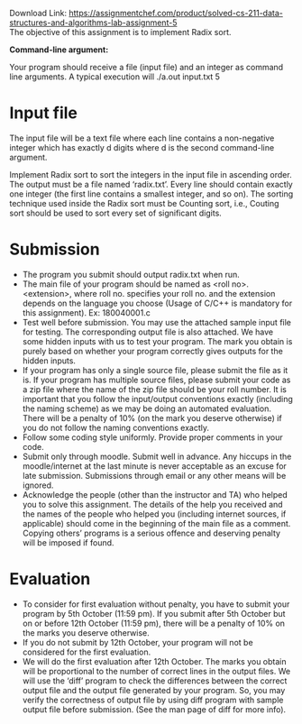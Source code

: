 Download Link: https://assignmentchef.com/product/solved-cs-211-data-structures-and-algorithms-lab-assignment-5
<br>
The objective of this assignment is to implement Radix sort.




<strong>Command-line argument:</strong>

Your program should receive a file (input file) and an integer as command line arguments. A typical execution will ./a.out input.txt 5




<h1>Input file</h1>

The input file will be a text file where each line contains a non-negative integer which has exactly d digits where d is the second command-line argument.




Implement Radix sort to sort the integers in the input file in ascending order. The output must be a file named ‘radix.txt’. Every line should contain exactly one integer (the first line contains a smallest integer, and so on). The sorting technique used inside the Radix sort must be Counting sort, i.e., Couting sort should be used to sort every set of significant digits.




<h1>Submission</h1>

<ul>

 <li>The program you submit should output radix.txt when run.</li>

 <li>The main file of your program should be named as &lt;roll no&gt;.&lt;extension&gt;, where roll no. specifies your roll no. and the extension depends on the language you choose (Usage of C/C++ is mandatory for this assignment). Ex: 180040001.c</li>

 <li>Test well before submission. You may use the attached sample input file for testing. The corresponding output file is also attached. We have some hidden inputs with us to test your program. The mark you obtain is purely based on whether your program correctly gives outputs for the hidden inputs.</li>

 <li>If your program has only a single source file, please submit the file as it is. If your program has multiple source files, please submit your code as a zip file where the name of the zip file should be your roll number. It is important that you follow the input/output conventions exactly (including the naming scheme) as we may be doing an automated evaluation. There will be a penalty of 10% (on the mark you deserve otherwise) if you do not follow the naming conventions exactly.</li>

 <li>Follow some coding style uniformly. Provide proper comments in your code.</li>

 <li>Submit only through moodle. Submit well in advance. Any hiccups in the moodle/internet at the last minute is never acceptable as an excuse for late submission. Submissions through email or any other means will be ignored.</li>

 <li>Acknowledge the people (other than the instructor and TA) who helped you to solve this assignment. The details of the help you received and the names of the people who helped you (including internet sources, if applicable) should come in the beginning of the main file as a comment. Copying others’ programs is a serious offence and deserving penalty will be imposed if found.</li>

</ul>




<h1>Evaluation</h1>

<ul>

 <li>To consider for first evaluation without penalty, you have to submit your program by 5th October (11:59 pm). If you submit after 5th October but on or before 12th October (11:59 pm), there will be a penalty of 10% on the marks you deserve otherwise.</li>

 <li>If you do not submit by 12th October, your program will not be considered for the first evaluation.</li>

 <li>We will do the first evaluation after 12th October. The marks you obtain will be proportional to the number of correct lines in the output files. We will use the ‘diff’ program to check the differences between the correct output file and the output file generated by your program. So, you may verify the correctness of output file by using diff program with sample output file before submission. (See the man page of diff for more info).</li>

</ul>


